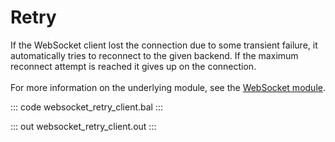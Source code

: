 # Retry

If the WebSocket client lost the connection due to some transient failure, it automatically tries to
reconnect to the given backend. If the maximum reconnect attempt is reached it gives up on the connection. <br/><br/>
For more information on the underlying module,
see the [WebSocket module](https://lib.ballerina.io/ballerina/websocket/latest/).

::: code websocket_retry_client.bal :::

::: out websocket_retry_client.out :::